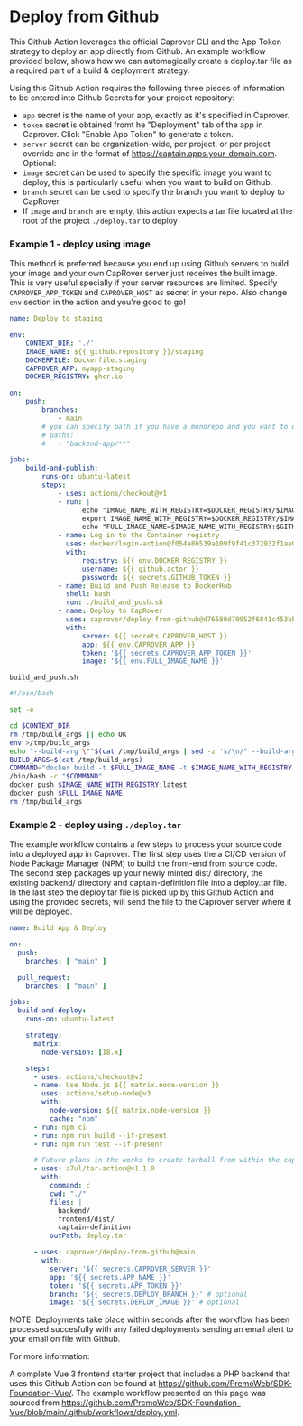 # Deploy from Github

This Github Action leverages the official Caprover CLI and the App Token strategy to deploy an app directly from Github.
An example workflow provided below, shows how we can automagically create a deploy.tar file as a required part of a build & deployment strategy.

Using this Github Action requires the following three pieces of information to be entered into Github Secrets for your project repository:

- `app` secret is the name of your app, exactly as it's specified in Caprover.
- `token` secret is obtained fromt he "Deployment" tab of the app in Caprover. Click "Enable App Token" to generate a token.
- `server` secret can be organization-wide, per project, or per project override and in the format of <https://captain.apps.your-domain.com>.
Optional:
- `image` secret can be used to specify the specific image you want to deploy, this is particularly useful when you want to build on Github.
- `branch` secret can be used to specify the branch you want to deploy to CapRover.
- If `image` and `branch` are empty, this action expects a tar file located at the root of the project `./deploy.tar` to deploy

### Example 1 - deploy using image

This method is preferred because you end up using Github servers to build your image and your own CapRover server just receives the built image. This is very useful specially if your server resources are limited.
Specify `CAPROVER_APP_TOKEN` and `CAPROVER_HOST` as secret in your repo. Also change `env` section in the action and you're good to go!

```yaml
name: Deploy to staging

env:
    CONTEXT_DIR: './'
    IMAGE_NAME: ${{ github.repository }}/staging
    DOCKERFILE: Dockerfile.staging
    CAPROVER_APP: myapp-staging
    DOCKER_REGISTRY: ghcr.io

on:
    push:
        branches:
            - main
        # you can specify path if you have a monorepo and you want to deploy if particular directory is changed, make sure to update `CONTEXT_DIR` too
        # paths:
        #   - "backend-app/**"

jobs:
    build-and-publish:
        runs-on: ubuntu-latest
        steps:
            - uses: actions/checkout@v1
            - run: |
                  echo "IMAGE_NAME_WITH_REGISTRY=$DOCKER_REGISTRY/$IMAGE_NAME" >> $GITHUB_ENV
                  export IMAGE_NAME_WITH_REGISTRY=$DOCKER_REGISTRY/$IMAGE_NAME
                  echo "FULL_IMAGE_NAME=$IMAGE_NAME_WITH_REGISTRY:$GITHUB_SHA-gitsha" >> $GITHUB_ENV
            - name: Log in to the Container registry
              uses: docker/login-action@f054a8b539a109f9f41c372932f1ae047eff08c9
              with:
                  registry: ${{ env.DOCKER_REGISTRY }}
                  username: ${{ github.actor }}
                  password: ${{ secrets.GITHUB_TOKEN }}
            - name: Build and Push Release to DockerHub
              shell: bash
              run: ./build_and_push.sh
            - name: Deploy to CapRover
              uses: caprover/deploy-from-github@d76580d79952f6841c453bb3ed37ef452b19752c
              with:
                  server: ${{ secrets.CAPROVER_HOST }}
                  app: ${{ env.CAPROVER_APP }}
                  token: '${{ secrets.CAPROVER_APP_TOKEN }}'
                  image: '${{ env.FULL_IMAGE_NAME }}'

```

`build_and_push.sh`

```bash
#!/bin/bash

set -e

cd $CONTEXT_DIR
rm /tmp/build_args || echo OK
env >/tmp/build_args
echo "--build-arg \""$(cat /tmp/build_args | sed -z 's/\n/" --build-arg "/g')"IGNORE_VAR=IGNORE_VAR\"" >/tmp/build_args
BUILD_ARGS=$(cat /tmp/build_args)
COMMAND="docker build -t $FULL_IMAGE_NAME -t $IMAGE_NAME_WITH_REGISTRY:latest -f $DOCKERFILE $BUILD_ARGS --no-cache ."
/bin/bash -c "$COMMAND"
docker push $IMAGE_NAME_WITH_REGISTRY:latest
docker push $FULL_IMAGE_NAME
rm /tmp/build_args

```

### Example 2 - deploy using `./deploy.tar`

The example workflow contains a few steps to process your source code into a deployed app in Caprover. The first step uses the a CI/CD version of Node Package Manager (NPM) to build the front-end from source code. The second step packages up your newly minted dist/ directory, the existing backend/ directory and captain-definition file into a deploy.tar file. In the last step the deploy.tar file is picked up by this Github Action and using the provided secrets, will send the file to the Caprover server where it will be deployed.

```yaml
name: Build App & Deploy

on:
  push:
    branches: [ "main" ]

  pull_request:
    branches: [ "main" ]

jobs:
  build-and-deploy:
    runs-on: ubuntu-latest

    strategy:
      matrix:
        node-version: [18.x]

    steps:
      - uses: actions/checkout@v3
      - name: Use Node.js ${{ matrix.node-version }}
        uses: actions/setup-node@v3
        with:
          node-version: ${{ matrix.node-version }}
          cache: "npm"
      - run: npm ci
      - run: npm run build --if-present
      - run: npm run test --if-present

      # Future plans in the works to create tarball from within the caprover/deploy-from-github action.
      - uses: a7ul/tar-action@v1.1.0
        with:
          command: c
          cwd: "./"
          files: |
            backend/
            frontend/dist/
            captain-definition
          outPath: deploy.tar

      - uses: caprover/deploy-from-github@main
        with:
          server: '${{ secrets.CAPROVER_SERVER }}'
          app: '${{ secrets.APP_NAME }}'
          token: '${{ secrets.APP_TOKEN }}'
          branch: '${{ secrets.DEPLOY_BRANCH }}' # optional
          image: '${{ secrets.DEPLOY_IMAGE }}' # optional

```

NOTE: Deployments take place within seconds after the workflow has been processed succesfully with any failed deployments sending an email alert to your email on file with Github.

For more information:

A complete Vue 3 frontend starter project that includes a PHP backend that uses this Github Action can be found at <https://github.com/PremoWeb/SDK-Foundation-Vue/>.
The example workflow presented on this page was sourced from <https://github.com/PremoWeb/SDK-Foundation-Vue/blob/main/.github/workflows/deploy.yml>.
